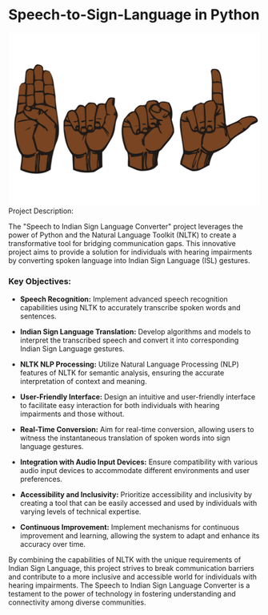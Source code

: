 # Speech-to-Sign-Language in Python
<img src="signlang.png" style="text-align: center;"><br>
Project Description:

The "Speech to Indian Sign Language Converter" project leverages the power of Python and the Natural Language Toolkit (NLTK) to create a transformative tool for bridging communication gaps. This innovative project aims to provide a solution for individuals with hearing impairments by converting spoken language into Indian Sign Language (ISL) gestures.

### Key Objectives:

- **Speech Recognition:** Implement advanced speech recognition capabilities using NLTK to accurately transcribe spoken words and sentences.

- **Indian Sign Language Translation:** Develop algorithms and models to interpret the transcribed speech and convert it into corresponding Indian Sign Language gestures.

- **NLTK NLP Processing:** Utilize Natural Language Processing (NLP) features of NLTK for semantic analysis, ensuring the accurate interpretation of context and meaning.

- **User-Friendly Interface:** Design an intuitive and user-friendly interface to facilitate easy interaction for both individuals with hearing impairments and those without.

- **Real-Time Conversion:** Aim for real-time conversion, allowing users to witness the instantaneous translation of spoken words into sign language gestures.

- **Integration with Audio Input Devices:** Ensure compatibility with various audio input devices to accommodate different environments and user preferences.

- **Accessibility and Inclusivity:** Prioritize accessibility and inclusivity by creating a tool that can be easily accessed and used by individuals with varying levels of technical expertise.

- **Continuous Improvement:** Implement mechanisms for continuous improvement and learning, allowing the system to adapt and enhance its accuracy over time.

By combining the capabilities of NLTK with the unique requirements of Indian Sign Language, this project strives to break communication barriers and contribute to a more inclusive and accessible world for individuals with hearing impairments. The Speech to Indian Sign Language Converter is a testament to the power of technology in fostering understanding and connectivity among diverse communities.





